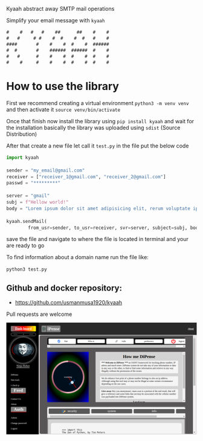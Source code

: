 
Kyaah abstract away SMTP mail operations

Simplify your email message with `kyaah`


    #    #   #   #    ##      ##    #    #
    #   #     # #    #  #    #  #   #    #
    ####       #    #    #  #    #  ######
    #  #       #    ######  ######  #    #
    #   #      #    #    #  #    #  #    #
    #    #     #    #    #  #    #  #    #
# How to use the library
First we recommend creating a virtual environment `python3 -m venv venv` and then activate it `source venv/bin/activate`

Once that finish now install the library using `pip install kyaah` and wait for the installation basically the library was uploaded using `sdist` (Source Distribution)

After that create a new file let call it `test.py` in the file put the below code

```python
import kyaah
            
sender = "my_email@gmail.com"
receiver = ["receiver_1@gmail.com", "receiver_2@gmail.com"]
passwd = "*********"

server = "gmail"
subj = f"Hellow world!"
body = "Lorem ipsum dolor sit amet adipisicing elit, rerum voluptate ipsum volupt."

kyaah.sendMail(
        from_usr=sender, to_usr=receiver, svr=server, subject=subj, body=body, mail_passwd=passwd)
```

save the file and navigate to where the file is located in terminal and your are ready to go

To find information about a domain name run the file like:

`python3 test.py`


## Github and docker repository:

- https://github.com/usmanmusa1920/kyaah


Pull requests are welcome

![DiPense at a glance](https://raw.githubusercontent.com/usmanmusa1920/dipense/master/screen-shot.png)
